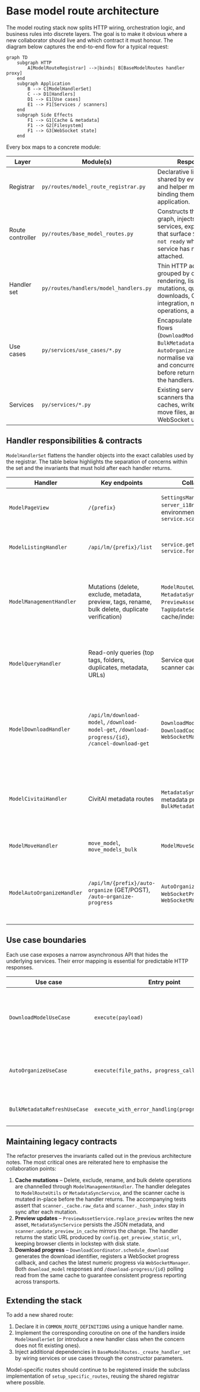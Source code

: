 # Base model route architecture

The model routing stack now splits HTTP wiring, orchestration logic, and
business rules into discrete layers.  The goal is to make it obvious where a
new collaborator should live and which contract it must honour.  The diagram
below captures the end-to-end flow for a typical request:

```mermaid
graph TD
    subgraph HTTP
        A[ModelRouteRegistrar] -->|binds| B[BaseModelRoutes handler proxy]
    end
    subgraph Application
        B --> C[ModelHandlerSet]
        C --> D1[Handlers]
        D1 --> E1[Use cases]
        E1 --> F1[Services / scanners]
    end
    subgraph Side Effects
        F1 --> G1[Cache & metadata]
        F1 --> G2[Filesystem]
        F1 --> G3[WebSocket state]
    end
```

Every box maps to a concrete module:

| Layer | Module(s) | Responsibility |
| --- | --- | --- |
| Registrar | `py/routes/model_route_registrar.py` | Declarative list of routes shared by every model type and helper methods for binding them to an `aiohttp` application. |
| Route controller | `py/routes/base_model_routes.py` | Constructs the handler graph, injects shared services, exposes proxies that surface `503 Service not ready` when the model service has not been attached. |
| Handler set | `py/routes/handlers/model_handlers.py` | Thin HTTP adapters grouped by concern (page rendering, listings, mutations, queries, downloads, CivitAI integration, move operations, auto-organize). |
| Use cases | `py/services/use_cases/*.py` | Encapsulate long-running flows (`DownloadModelUseCase`, `BulkMetadataRefreshUseCase`, `AutoOrganizeUseCase`).  They normalise validation errors and concurrency constraints before returning control to the handlers. |
| Services | `py/services/*.py` | Existing services and scanners that mutate caches, write metadata, move files, and broadcast WebSocket updates. |

## Handler responsibilities & contracts

`ModelHandlerSet` flattens the handler objects into the exact callables used by
the registrar.  The table below highlights the separation of concerns within
the set and the invariants that must hold after each handler returns.

| Handler | Key endpoints | Collaborators | Contracts |
| --- | --- | --- | --- |
| `ModelPageView` | `/{prefix}` | `SettingsManager`, `server_i18n`, Jinja environment, `service.scanner` | Template is rendered with `is_initializing` flag when caches are cold; i18n filter is registered exactly once per environment instance. |
| `ModelListingHandler` | `/api/lm/{prefix}/list` | `service.get_paginated_data`, `service.format_response` | Listings respect pagination query parameters and cap `page_size` at 100; every item is formatted before response. |
| `ModelManagementHandler` | Mutations (delete, exclude, metadata, preview, tags, rename, bulk delete, duplicate verification) | `ModelRouteUtils`, `MetadataSyncService`, `PreviewAssetService`, `TagUpdateService`, scanner cache/index | Cache state mirrors filesystem changes: deletes prune cache & hash index, preview replacements synchronise metadata and cache NSFW levels, metadata saves trigger cache resort when names change. |
| `ModelQueryHandler` | Read-only queries (top tags, folders, duplicates, metadata, URLs) | Service query helpers & scanner cache | Outputs always wrapped in `{"success": True}` when no error; duplicate/filename grouping omits empty entries; invalid parameters (e.g. missing `model_root`) return HTTP 400. |
| `ModelDownloadHandler` | `/api/lm/download-model`, `/download-model-get`, `/download-progress/{id}`, `/cancel-download-get` | `DownloadModelUseCase`, `DownloadCoordinator`, `WebSocketManager` | Payload validation errors become HTTP 400 without mutating download progress cache; early-access failures surface as HTTP 401; successful downloads cache progress snapshots that back both WebSocket broadcasts and polling endpoints. |
| `ModelCivitaiHandler` | CivitAI metadata routes | `MetadataSyncService`, metadata provider factory, `BulkMetadataRefreshUseCase` | `fetch_all_civitai` streams progress via `WebSocketBroadcastCallback`; version lookups validate model type before returning; local availability fields derive from hash lookups without mutating cache state. |
| `ModelMoveHandler` | `move_model`, `move_models_bulk` | `ModelMoveService` | Moves execute atomically per request; bulk operations aggregate success/failure per file set. |
| `ModelAutoOrganizeHandler` | `/api/lm/{prefix}/auto-organize` (GET/POST), `/auto-organize-progress` | `AutoOrganizeUseCase`, `WebSocketProgressCallback`, `WebSocketManager` | Enforces single-flight execution using the shared lock; progress broadcasts remain available to polling clients until explicitly cleared; conflicts return HTTP 409 with a descriptive error. |

## Use case boundaries

Each use case exposes a narrow asynchronous API that hides the underlying
services.  Their error mapping is essential for predictable HTTP responses.

| Use case | Entry point | Dependencies | Guarantees |
| --- | --- | --- | --- |
| `DownloadModelUseCase` | `execute(payload)` | `DownloadCoordinator.schedule_download` | Translates `ValueError` into `DownloadModelValidationError` for HTTP 400, recognises early-access errors (`"401"` in message) and surfaces them as `DownloadModelEarlyAccessError`, forwards success dictionaries untouched. |
| `AutoOrganizeUseCase` | `execute(file_paths, progress_callback)` | `ModelFileService.auto_organize_models`, `WebSocketManager` lock | Guarded by `ws_manager` lock + status checks; raises `AutoOrganizeInProgressError` before invoking the file service when another run is already active. |
| `BulkMetadataRefreshUseCase` | `execute_with_error_handling(progress_callback)` | `MetadataSyncService`, `SettingsManager`, `WebSocketBroadcastCallback` | Iterates through cached models, applies metadata sync, emits progress snapshots that handlers broadcast unchanged. |

## Maintaining legacy contracts

The refactor preserves the invariants called out in the previous architecture
notes.  The most critical ones are reiterated here to emphasise the
collaboration points:

1. **Cache mutations** – Delete, exclude, rename, and bulk delete operations are
   channelled through `ModelManagementHandler`.  The handler delegates to
   `ModelRouteUtils` or `MetadataSyncService`, and the scanner cache is mutated
   in-place before the handler returns.  The accompanying tests assert that
   `scanner._cache.raw_data` and `scanner._hash_index` stay in sync after each
   mutation.
2. **Preview updates** – `PreviewAssetService.replace_preview` writes the new
   asset, `MetadataSyncService` persists the JSON metadata, and
   `scanner.update_preview_in_cache` mirrors the change.  The handler returns
   the static URL produced by `config.get_preview_static_url`, keeping browser
   clients in lockstep with disk state.
3. **Download progress** – `DownloadCoordinator.schedule_download` generates the
   download identifier, registers a WebSocket progress callback, and caches the
   latest numeric progress via `WebSocketManager`.  Both `download_model`
   responses and `/download-progress/{id}` polling read from the same cache to
   guarantee consistent progress reporting across transports.

## Extending the stack

To add a new shared route:

1. Declare it in `COMMON_ROUTE_DEFINITIONS` using a unique handler name.
2. Implement the corresponding coroutine on one of the handlers inside
   `ModelHandlerSet` (or introduce a new handler class when the concern does not
   fit existing ones).
3. Inject additional dependencies in `BaseModelRoutes._create_handler_set` by
   wiring services or use cases through the constructor parameters.

Model-specific routes should continue to be registered inside the subclass
implementation of `setup_specific_routes`, reusing the shared registrar where
possible.
